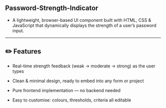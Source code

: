 
## Password-Strength-Indicator

- A lightweight, browser-based UI component built with HTML, CSS & JavaScript that dynamically displays the strength of a user’s password input.

---

## ✏️ Features

- Real-time strength feedback (weak → moderate → strong) as the user types

- Clean & minimal design, ready to embed into any form or project

- Pure frontend implementation — no backend needed

- Easy to customise: colours, thresholds, criteria all editable

